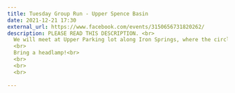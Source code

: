 ```yaml
---
title: Tuesday Group Run - Upper Spence Basin
date: 2021-12-21 17:30
external_url: https://www.facebook.com/events/3150656731820262/
description: PLEASE READ THIS DESCRIPTION. <br>
  We will meet at Upper Parking lot along Iron Springs, where the circle trail crosses the Iron Springs at 5&#58;30pm. Expect 5 miles. No drop run (we stop for everyone at every intersection). <br>
  <br>
  Bring a headlamp!<br>
  <br>
  <br>
  <br>
  
---
```


